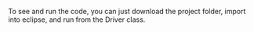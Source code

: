 To see and run the code, you can just download the project folder, import into eclipse, and run from the Driver class.
